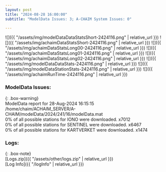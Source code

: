 ```yaml
---
layout: post
title: "2024-08-28 16:00:00"
subtitle: "ModelData Issues: 3; A-CHAIM System Issues: 0"

---
```


![]({{ "/assets/img/modelDataDataStatsShort-2424116.png" | relative_url }})
![]({{ "/assets/img/achaimDataStatsShort-2424116.png" | relative_url }})
![]({{ "/assets/img/achaimDataStatsLong00-2424116.png" | relative_url }})
![]({{ "/assets/img/achaimDataStatsLong01-2424116.png" | relative_url }})
![]({{ "/assets/img/achaimDataStatsLong02-2424116.png" | relative_url }})
![]({{ "/assets/img/modelDataDataStats-2424116.png" | relative_url }})
![]({{ "/assets/img/modelDataStationStats-2424116.png" | relative_url }})
![]({{ "/assets/img/achaimRunTime-2424116.png" | relative_url }})


### ModelData Issues:  
  
{: .box-warning}  
 ModelData report for 28-Aug-2024 16:15:15   
 /home/chaim/ACHAIM_SERVER/A-CHAIM/modelData/2024/241/16/modelData.mat   
 0% of all possible stations for IONO were downloaded. x7012   
 0% of all possible stations for SENTINEL were downloaded. x6467   
 0% of all possible stations for KARTVERKET were downloaded. x1474   
  


### Logs:  
  
{: .box-note}  
[Logs.zip]({{ "/assets/other/logs.zip" | relative_url }})  
[Log Info]({{ "/logInfo" | relative_url }})  
